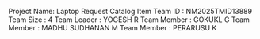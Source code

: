 Project Name: Laptop Request Catalog Item
Team ID : NM2025TMID13889
Team Size : 4
Team Leader : YOGESH R
Team Member : GOKUKL G
Team Member : MADHU SUDHANAN M
Team Member : PERARUSU K

